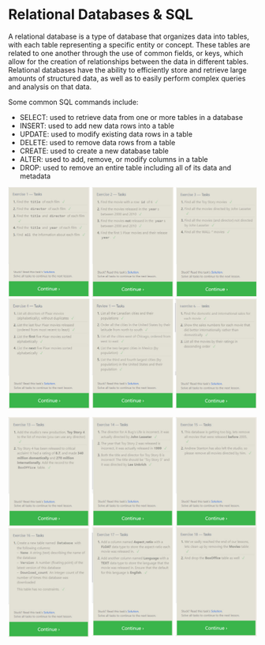 # Relational Databases & SQL

A relational database is a type of database that organizes data into tables, with each table representing a specific entity or concept. These tables are related to one another through the use of common fields, or keys, which allow for the creation of relationships between the data in different tables. Relational databases have the ability to efficiently store and retrieve large amounts of structured data, as well as to easily perform complex queries and analysis on that data.

Some common SQL commands include:

- SELECT: used to retrieve data from one or more tables in a database
- INSERT: used to add new data rows into a table
- UPDATE: used to modify existing data rows in a table
- DELETE: used to remove data rows from a table
- CREATE: used to create a new database table
- ALTER: used to add, remove, or modify columns in a table
- DROP: used to remove an entire table including all of its data and metadata

![SQL Bolt - exercises 1-6](assets/prep_Introduction_to_SQL_1-6.jpg)

![SQL Bolt - exercises 13-18](assets/prep_Introduction_to_SQL_13-18.jpg)
